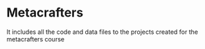 # Metacrafters
It includes all the code and data files to the projects created for the metacrafters course
